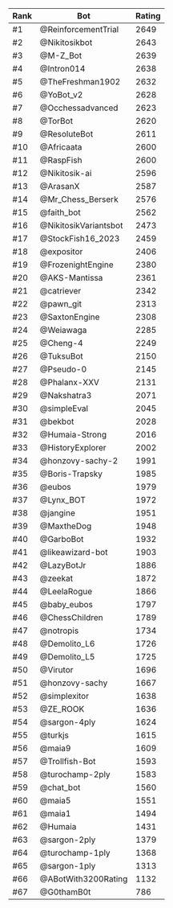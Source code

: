 Rank|Bot|Rating
---|---|---
#1|@ReinforcementTrial|2649
#2|@Nikitosikbot|2643
#3|@M-Z_Bot|2639
#4|@Intron014|2638
#5|@TheFreshman1902|2632
#6|@YoBot_v2|2628
#7|@Occhessadvanced|2623
#8|@TorBot|2620
#9|@ResoluteBot|2611
#10|@Africaata|2600
#11|@RaspFish|2600
#12|@Nikitosik-ai|2596
#13|@ArasanX|2587
#14|@Mr_Chess_Berserk|2576
#15|@faith_bot|2562
#16|@NikitosikVariantsbot|2473
#17|@StockFish16_2023|2459
#18|@expositor|2406
#19|@FrozenightEngine|2380
#20|@AKS-Mantissa|2361
#21|@catriever|2342
#22|@pawn_git|2313
#23|@SaxtonEngine|2308
#24|@Weiawaga|2285
#25|@Cheng-4|2249
#26|@TuksuBot|2150
#27|@Pseudo-0|2145
#28|@Phalanx-XXV|2131
#29|@Nakshatra3|2071
#30|@simpleEval|2045
#31|@bekbot|2028
#32|@Humaia-Strong|2016
#33|@HistoryExplorer|2002
#34|@honzovy-sachy-2|1991
#35|@Boris-Trapsky|1985
#36|@eubos|1979
#37|@Lynx_BOT|1972
#38|@jangine|1951
#39|@MaxtheDog|1948
#40|@GarboBot|1932
#41|@likeawizard-bot|1903
#42|@LazyBotJr|1886
#43|@zeekat|1872
#44|@LeelaRogue|1866
#45|@baby_eubos|1797
#46|@ChessChildren|1789
#47|@notropis|1734
#48|@Demolito_L6|1726
#49|@Demolito_L5|1725
#50|@Virutor|1696
#51|@honzovy-sachy|1667
#52|@simplexitor|1638
#53|@ZE_ROOK|1636
#54|@sargon-4ply|1624
#55|@turkjs|1615
#56|@maia9|1609
#57|@Trollfish-Bot|1593
#58|@turochamp-2ply|1583
#59|@chat_bot|1560
#60|@maia5|1551
#61|@maia1|1494
#62|@Humaia|1431
#63|@sargon-2ply|1379
#64|@turochamp-1ply|1368
#65|@sargon-1ply|1313
#66|@ABotWith3200Rating|1132
#67|@G0thamB0t|786
